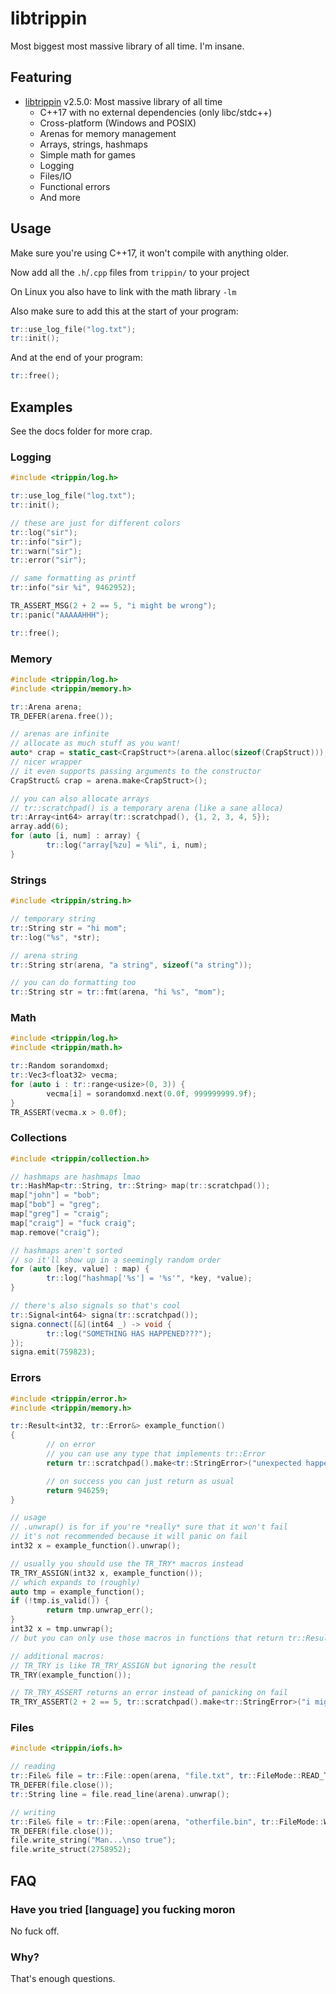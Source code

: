 # libtrippin

Most biggest most massive library of all time. I'm insane.

## Featuring

- [libtrippin](./trippin) v2.5.0: Most massive library of all time
    - C++17 with no external dependencies (only libc/stdc++)
    - Cross-platform (Windows and POSIX)
    - Arenas for memory management
    - Arrays, strings, hashmaps
    - Simple math for games
    - Logging
    - Files/IO
    - Functional errors
    - And more

## Usage

Make sure you're using C++17, it won't compile with anything older.

Now add all the `.h`/`.cpp` files from `trippin/` to your project

On Linux you also have to link with the math library `-lm`

Also make sure to add this at the start of your program:

```cpp
tr::use_log_file("log.txt");
tr::init();
```

And at the end of your program:

```cpp
tr::free();
```

## Examples

See the docs folder for more crap.

### Logging

```cpp
#include <trippin/log.h>

tr::use_log_file("log.txt");
tr::init();

// these are just for different colors
tr::log("sir");
tr::info("sir");
tr::warn("sir");
tr::error("sir");

// same formatting as printf
tr::info("sir %i", 9462952);

TR_ASSERT_MSG(2 + 2 == 5, "i might be wrong");
tr::panic("AAAAAHHH");

tr::free();
```

### Memory

```cpp
#include <trippin/log.h>
#include <trippin/memory.h>

tr::Arena arena;
TR_DEFER(arena.free());

// arenas are infinite
// allocate as much stuff as you want!
auto* crap = static_cast<CrapStruct*>(arena.alloc(sizeof(CrapStruct)));
// nicer wrapper
// it even supports passing arguments to the constructor
CrapStruct& crap = arena.make<CrapStruct>();

// you can also allocate arrays
// tr::scratchpad() is a temporary arena (like a sane alloca)
tr::Array<int64> array(tr::scratchpad(), {1, 2, 3, 4, 5});
array.add(6);
for (auto [i, num] : array) {
        tr::log("array[%zu] = %li", i, num);
}
```

### Strings

```cpp
#include <trippin/string.h>

// temporary string
tr::String str = "hi mom";
tr::log("%s", *str);

// arena string
tr::String str(arena, "a string", sizeof("a string"));

// you can do formatting too
tr::String str = tr::fmt(arena, "hi %s", "mom");
```

### Math

```cpp
#include <trippin/log.h>
#include <trippin/math.h>

tr::Random sorandomxd;
tr::Vec3<float32> vecma;
for (auto i : tr::range<usize>(0, 3)) {
        vecma[i] = sorandomxd.next(0.0f, 999999999.9f);
}
TR_ASSERT(vecma.x > 0.0f);
```

### Collections

```cpp
#include <trippin/collection.h>

// hashmaps are hashmaps lmao
tr::HashMap<tr::String, tr::String> map(tr::scratchpad());
map["john"] = "bob";
map["bob"] = "greg";
map["greg"] = "craig";
map["craig"] = "fuck craig";
map.remove("craig");

// hashmaps aren't sorted
// so it'll show up in a seemingly random order
for (auto [key, value] : map) {
        tr::log("hashmap['%s'] = '%s'", *key, *value);
}

// there's also signals so that's cool
tr::Signal<int64> signa(tr::scratchpad());
signa.connect([&](int64 _) -> void {
        tr::log("SOMETHING HAS HAPPENED???");
});
signa.emit(759823);
```

### Errors

```cpp
#include <trippin/error.h>
#include <trippin/memory.h>

tr::Result<int32, tr::Error&> example_function()
{
        // on error
        // you can use any type that implements tr::Error
        return tr::scratchpad().make<tr::StringError>("unexpected happening unexpectedly");

        // on success you can just return as usual
        return 946259;
}

// usage
// .unwrap() is for if you're *really* sure that it won't fail
// it's not recommended because it will panic on fail
int32 x = example_function().unwrap();

// usually you should use the TR_TRY* macros instead
TR_TRY_ASSIGN(int32 x, example_function());
// which expands to (roughly)
auto tmp = example_function();
if (!tmp.is_valid()) {
        return tmp.unwrap_err();
}
int32 x = tmp.unwrap();
// but you can only use those macros in functions that return tr::Result<T, E>

// additional macros:
// TR_TRY is like TR_TRY_ASSIGN but ignoring the result
TR_TRY(example_function());

// TR_TRY_ASSERT returns an error instead of panicking on fail
TR_TRY_ASSERT(2 + 2 == 5, tr::scratchpad().make<tr::StringError>("i might be wrong"));
```

### Files

```cpp
#include <trippin/iofs.h>

// reading
tr::File& file = tr::File::open(arena, "file.txt", tr::FileMode::READ_TEXT).unwrap();
TR_DEFER(file.close());
tr::String line = file.read_line(arena).unwrap();

// writing
tr::File& file = tr::File::open(arena, "otherfile.bin", tr::FileMode::WRITE_BINARY).unwrap();
TR_DEFER(file.close());
file.write_string("Man...\nso true");
file.write_struct(2758952);
```

## FAQ

### Have you tried \[language] you fucking moron

No fuck off.

### Why?

That's enough questions.
